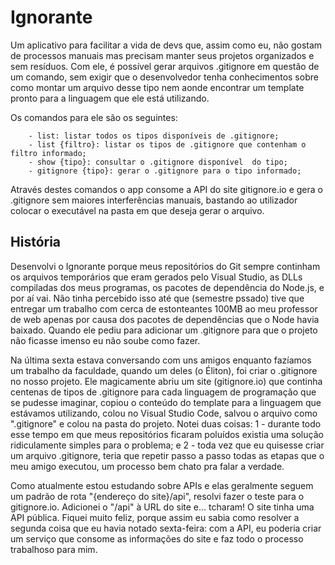 # Ignorante

Um aplicativo para facilitar a vida de devs que, assim como eu, não gostam de processos manuais mas precisam manter seus projetos organizados e sem resíduos. Com ele, é possível gerar arquivos .gitignore em questão de um comando, sem exigir que o desenvolvedor tenha conhecimentos sobre como montar um arquivo desse tipo nem aonde encontrar um template pronto para a linguagem que ele está utilizando.

Os comandos para ele são os seguintes:

        - list: listar todos os tipos disponíveis de .gitignore;
        - list {filtro}: listar os tipos de .gitignore que contenham o filtro informado;
        - show {tipo}: consultar o .gitignore disponível  do tipo;
        - gitignore {tipo}: gerar o .gitignore para o tipo informado;

Através destes comandos o app consome a API do site gitignore.io e gera o .gitignore sem maiores interferências manuais, bastando ao utilizador colocar o executável na pasta em que deseja gerar o arquivo.


## História

Desenvolvi o Ignorante porque meus repositórios do Git sempre continham os arquivos temporários que eram gerados pelo Visual Studio, as DLLs compiladas dos meus programas, os pacotes de dependência do Node.js, e por aí vai. Não tinha percebido isso até que (semestre pssado) tive que entregar um trabalho com cerca de estonteantes 100MB ao meu professor de web apenas por causa dos pacotes de dependências que o Node havia baixado. Quando ele pediu para adicionar um .gitignore para que o projeto não ficasse imenso eu não soube como fazer.

Na última sexta estava conversando com uns amigos enquanto fazíamos um trabalho da faculdade, quando um deles (o Éliton), foi criar o .gitignore no nosso projeto. Ele magicamente abriu um site (gitignore.io) que continha centenas de tipos de .gitignore para cada linguagem de programação que se pudesse imaginar, copiou o conteúdo do template para a linguagem que estávamos utilizando, colou no Visual Studio Code, salvou o arquivo como ".gitignore" e colou na pasta do projeto. Notei duas coisas: 1 - durante todo esse tempo em que meus repositórios ficaram poluídos existia uma solução ridiculamente simples para o problema; e 2 - toda vez que eu quisesse criar um arquivo .gitignore, teria que repetir passo a passo todas as etapas que o meu amigo executou, um processo bem chato pra falar a verdade.

Como atualmente estou estudando sobre APIs e elas geralmente seguem um padrão de rota "{endereço do site}/api", resolvi fazer o teste para o gitignore.io. Adicionei o "/api" à URL do site e... tcharam! O site tinha uma API pública. Fiquei muito feliz, porque assim eu sabia como resolver a segunda coisa que eu havia notado sexta-feira: com a API, eu poderia criar um serviço que consome as informações do site e faz todo o processo trabalhoso para mim.
